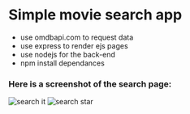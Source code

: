 # Simple movie search app

* use omdbapi.com to request data
* use express to render ejs pages
* use nodejs for the back-end
* npm install dependances 

### Here is a screenshot of the search page:
![search it](https://i.imgur.com/mNlDyvi.png)
![search star](https://i.imgur.com/3WtSQJP.png)
